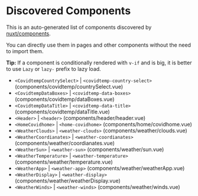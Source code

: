 # Discovered Components

This is an auto-generated list of components discovered by [nuxt/components](https://github.com/nuxt/components).

You can directly use them in pages and other components without the need to import them.

**Tip:** If a component is conditionally rendered with `v-if` and is big, it is better to use `Lazy` or `lazy-` prefix to lazy load.

- `<CovidtempCountrySelect>` | `<covidtemp-country-select>` (components/covidtemp/countrySelect.vue)
- `<CovidtempDataBoxes>` | `<covidtemp-data-boxes>` (components/covidtemp/dataBoxes.vue)
- `<CovidtempDataTitle>` | `<covidtemp-data-title>` (components/covidtemp/dataTitle.vue)
- `<Header>` | `<header>` (components/header/header.vue)
- `<HomeCovidhome>` | `<home-covidhome>` (components/home/covidhome.vue)
- `<WeatherClouds>` | `<weather-clouds>` (components/weather/clouds.vue)
- `<WeatherCoordianates>` | `<weather-coordianates>` (components/weather/coordianates.vue)
- `<WeatherSun>` | `<weather-sun>` (components/weather/sun.vue)
- `<WeatherTemperature>` | `<weather-temperature>` (components/weather/temperature.vue)
- `<WeatherApp>` | `<weather-app>` (components/weather/weatherApp.vue)
- `<WeatherDisplay>` | `<weather-display>` (components/weather/weatherDisplay.vue)
- `<WeatherWinds>` | `<weather-winds>` (components/weather/winds.vue)
